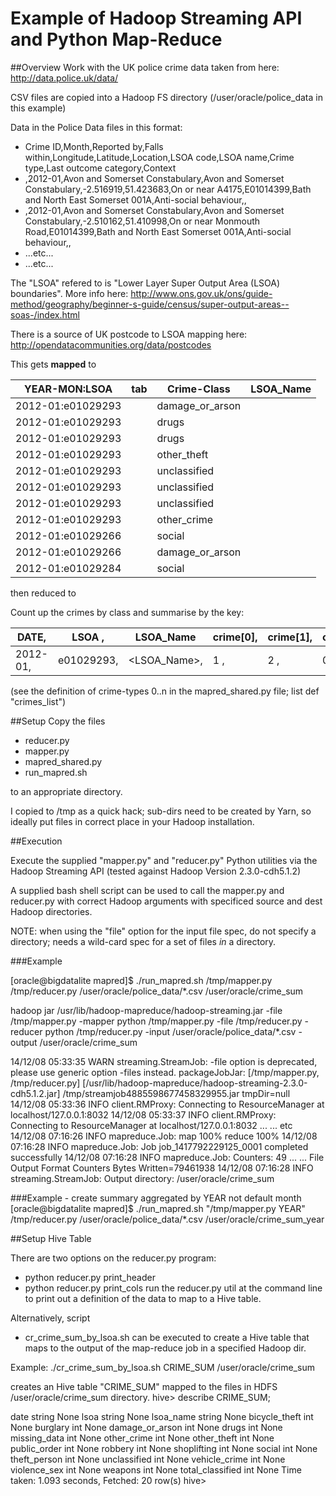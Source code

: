 
Example of Hadoop Streaming API and Python Map-Reduce
=====================================================

##Overview
Work with the UK police crime data taken from here:
http://data.police.uk/data/

CSV files are copied into a Hadoop FS directory (/user/oracle/police_data in this example)

Data in the Police Data files in this format:

+ Crime ID,Month,Reported by,Falls within,Longitude,Latitude,Location,LSOA code,LSOA name,Crime type,Last outcome category,Context
+ ,2012-01,Avon and Somerset Constabulary,Avon and Somerset Constabulary,-2.516919,51.423683,On or near A4175,E01014399,Bath and North East Somerset 001A,Anti-social behaviour,,
+ ,2012-01,Avon and Somerset Constabulary,Avon and Somerset Constabulary,-2.510162,51.410998,On or near Monmouth Road,E01014399,Bath and North East Somerset 001A,Anti-social behaviour,,
+ ...etc...
+ ...etc...

The "LSOA" refered to is "Lower Layer Super Output Area (LSOA) boundaries".  More info here:
http://www.ons.gov.uk/ons/guide-method/geography/beginner-s-guide/census/super-output-areas--soas-/index.html

There is a source of UK postcode to LSOA mapping here:
http://opendatacommunities.org/data/postcodes



This gets **mapped** to 

| YEAR-MON:LSOA     | tab   | Crime-Class    | LSOA_Name
| ----------------- | ----- | ---------------|----------
| 2012-01:e01029293 |       | damage_or_arson| <LSOA name>
| 2012-01:e01029293 |       | drugs          | <LSOA name>
| 2012-01:e01029293 |       | drugs          | <LSOA name>
| 2012-01:e01029293 |       | other_theft    | <LSOA name>
| 2012-01:e01029293 |       | unclassified   | <LSOA name>
| 2012-01:e01029293 |       | unclassified   | <LSOA name>
| 2012-01:e01029293 |       | unclassified   | <LSOA name>
| 2012-01:e01029293 |       | other_crime    | <LSOA name>
| 2012-01:e01029266 |       | social         | <LSOA name>
| 2012-01:e01029266 |       | damage_or_arson| <LSOA name>
| 2012-01:e01029284 |       | social         | <LSOA name>

then reduced to

Count up the crimes by class and summarise by the key:

|DATE,   | LSOA     ,| LSOA_Name   | crime[0],| crime[1],| crime[2], |crime[3],|...|crime[n]|
|--------|-----------|-------------|----------|----------|-----------|---------|---|--------|
|2012-01,| e01029293,| <LSOA_Name>,|1        ,| 2       ,| 0       , |0   ,    |...| 4      |

(see the definition of crime-types 0..n in the mapred_shared.py file; list def "crimes_list")

##Setup
Copy the files
+ reducer.py
+ mapper.py
+ mapred_shared.py
+ run_mapred.sh

to an appropriate directory.

I copied to /tmp as a quick hack; sub-dirs need to be created by Yarn, so ideally put files in correct place in your Hadoop installation.

##Execution

Execute the supplied "mapper.py" and "reducer.py" Python utilities via the Hadoop Streaming API (tested against Hadoop Version 2.3.0-cdh5.1.2)

A supplied bash shell script can be used to call the mapper.py and reducer.py with correct Hadoop arguments with specificed source and dest Hadoop directories.

NOTE: when using the "file" option for the input file spec, do not specify a directory; needs a wild-card spec for a set of files _in_ a directory.

###Example

[oracle@bigdatalite mapred]$ ./run_mapred.sh /tmp/mapper.py /tmp/reducer.py /user/oracle/police_data/*.csv /user/oracle/crime_sum

hadoop jar /usr/lib/hadoop-mapreduce/hadoop-streaming.jar
 -file /tmp/mapper.py    -mapper python /tmp/mapper.py
 -file /tmp/reducer.py   -reducer python /tmp/reducer.py
 -input /user/oracle/police_data/*.csv -output /user/oracle/crime_sum

14/12/08 05:33:35 WARN streaming.StreamJob: -file option is deprecated, please use generic option -files instead.
packageJobJar: [/tmp/mapper.py, /tmp/reducer.py] [/usr/lib/hadoop-mapreduce/hadoop-streaming-2.3.0-cdh5.1.2.jar] /tmp/streamjob4885598677458329955.jar tmpDir=null
14/12/08 05:33:36 INFO client.RMProxy: Connecting to ResourceManager at localhost/127.0.0.1:8032
14/12/08 05:33:37 INFO client.RMProxy: Connecting to ResourceManager at localhost/127.0.0.1:8032
...
... etc
14/12/08 07:16:26 INFO mapreduce.Job:  map 100% reduce 100%
14/12/08 07:16:28 INFO mapreduce.Job: Job job_1417792229125_0001 completed successfully
14/12/08 07:16:28 INFO mapreduce.Job: Counters: 49
...
...
        File Output Format Counters
                Bytes Written=79461938
14/12/08 07:16:28 INFO streaming.StreamJob: Output directory: /user/oracle/crime_sum

###Example - create summary aggregated by YEAR not default month
[oracle@bigdatalite mapred]$ ./run_mapred.sh "/tmp/mapper.py YEAR" /tmp/reducer.py /user/oracle/police_data/*.csv /user/oracle/crime_sum_year



##Setup Hive Table

There are two options on the reducer.py program:
+ python reducer.py print_header
+ python reducer.py print_cols
run the reducer.py util at the command line to print out a definition of the data to map to a Hive table.

Alternatively, script
+ cr_crime_sum_by_lsoa.sh
can be executed to create a Hive table that maps to the output of the map-reduce job in a specified Hadoop dir.

Example:
./cr_crime_sum_by_lsoa.sh CRIME_SUM /user/oracle/crime_sum

creates an Hive table "CRIME_SUM" mapped to the files in HDFS /user/oracle/crime_sum directory.
hive> describe CRIME_SUM;

date                    string                  None
lsoa                    string                  None
lsoa_name               string                  None
bicycle_theft           int                     None
burglary                int                     None
damage_or_arson         int                     None
drugs                   int                     None
missing_data            int                     None
other_crime             int                     None
other_theft             int                     None
public_order            int                     None
robbery                 int                     None
shoplifting             int                     None
social                  int                     None
theft_person            int                     None
unclassified            int                     None
vehicle_crime           int                     None
violence_sex            int                     None
weapons                 int                     None
total_classified        int                     None
Time taken: 1.093 seconds, Fetched: 20 row(s)
hive>








